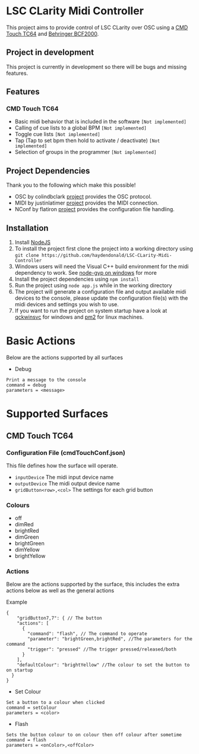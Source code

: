 # LSC CLarity Midi Controller
This project aims to provide control of LSC CLarity over OSC using a [CMD Touch TC64](https://www.behringer.com/product.html?modelCode=P0B3N) and [Behringer BCF2000](https://www.behringer.com/behringer/product?modelCode=P0246).

## Project in development
This project is currently in development so there will be bugs and missing features.

## Features
### CMD Touch TC64
* Basic midi behavior that is included in the software ```[Not implemented]```
* Calling of cue lists to a global BPM ```[Not implemented]```
* Toggle cue lists ```[Not implemented]```
* Tap (Tap to set bpm then hold to activate / deactivate) ```[Not implemented]```
* Selection of groups in the programmer ```[Not implemented]```

## Project Dependencies
Thank you to the following which make this possible!
* OSC by colindbclark [project](https://www.npmjs.com/package/osc) provides the OSC protocol.
* MIDI by justinlatimer [project](https://www.npmjs.com/package/midi) provides the MIDI connection.
* NConf by flatiron [project](https://www.npmjs.com/package/nconf) provides the configuration file handling.

## Installation
1. Install [NodeJS](https://nodejs.org/en/)
2. To install the project first clone the project into a working directory using ```git clone https://github.com/haydendonald/LSC-CLarity-Midi-Controller```
3. Windows users will need the Visual C++ build environment for the midi dependency to work. See [node-gyp on windows](https://github.com/nodejs/node-gyp#on-windows) for more
4. Install the project dependencies using ```npm install```
5. Run the project using ```node app.js``` while in the working directory
6. The project will generate a configuration file and output available midi devices to the console, please update the configuration file(s) with the midi devices and settings you wish to use.
7. If you want to run the project on system startup have a look at [qckwinsvc](https://www.npmjs.com/package/qckwinsvc) for windows and [pm2](https://pm2.keymetrics.io/) for linux machines.

# Basic Actions
Below are the actions supported by all surfaces

* Debug
```
Print a message to the console
command = debug
parameters = <message>
```

# Supported Surfaces
## CMD Touch TC64
### Configuration File (cmdTouchConf.json)
This file defines how the surface will operate.

* ```inputDevice``` The midi input device name
* ```outputDevice``` The midi output device name
* ```gridButton<row>,<col>``` The settings for each grid button

### Colours
* off
* dimRed
* brightRed
* dimGreen
* brightGreen
* dimYellow
* brightYellow

### Actions
Below are the actions supported by the surface, this includes the extra actions below as well as the general actions

Example
```
{
    "gridButton7,7": { // The button
    "actions": [
      {
        "command": "flash", // The command to operate
        "parameter": "brightGreen,brightRed", //The parameters for the command
        "trigger": "pressed" //The trigger pressed/released/both
      }
    ],
    "defaultColour": "brightYellow" //The colour to set the button to on startup
  }
}
```

* Set Colour
```
Set a button to a colour when clicked
command = setColour
parameters = <color>
```

* Flash
```
Sets the button colour to on colour then off colour after sometime
command = flash
parameters = <onColor>,<offColor>
```